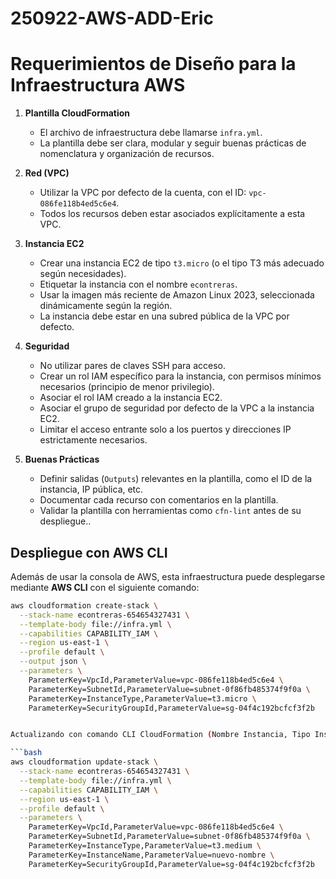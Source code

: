 # 250922-AWS-ADD-Eric
# Requerimientos de Diseño para la Infraestructura AWS

1. **Plantilla CloudFormation**
	- El archivo de infraestructura debe llamarse `infra.yml`.
	- La plantilla debe ser clara, modular y seguir buenas prácticas de nomenclatura y organización de recursos.

2. **Red (VPC)**
	- Utilizar la VPC por defecto de la cuenta, con el ID: `vpc-086fe118b4ed5c6e4`.
	- Todos los recursos deben estar asociados explícitamente a esta VPC.

3. **Instancia EC2**
	- Crear una instancia EC2 de tipo `t3.micro` (o el tipo T3 más adecuado según necesidades).
	- Etiquetar la instancia con el nombre `econtreras`.
	- Usar la imagen más reciente de Amazon Linux 2023, seleccionada dinámicamente según la región.
	- La instancia debe estar en una subred pública de la VPC por defecto.

4. **Seguridad**
	- No utilizar pares de claves SSH para acceso.
	- Crear un rol IAM específico para la instancia, con permisos mínimos necesarios (principio de menor privilegio).
	- Asociar el rol IAM creado a la instancia EC2.
	- Asociar el grupo de seguridad por defecto de la VPC a la instancia EC2.
	- Limitar el acceso entrante solo a los puertos y direcciones IP estrictamente necesarios.

5. **Buenas Prácticas**
	- Definir salidas (`Outputs`) relevantes en la plantilla, como el ID de la instancia, IP pública, etc.
	- Documentar cada recurso con comentarios en la plantilla.
	- Validar la plantilla con herramientas como `cfn-lint` antes de su despliegue..

## Despliegue con AWS CLI

Además de usar la consola de AWS, esta infraestructura puede desplegarse mediante **AWS CLI** con el siguiente comando:

```bash
aws cloudformation create-stack \
  --stack-name econtreras-654654327431 \
  --template-body file://infra.yml \
  --capabilities CAPABILITY_IAM \
  --region us-east-1 \
  --profile default \
  --output json \
  --parameters \
    ParameterKey=VpcId,ParameterValue=vpc-086fe118b4ed5c6e4 \
    ParameterKey=SubnetId,ParameterValue=subnet-0f86fb485374f9f0a \
    ParameterKey=InstanceType,ParameterValue=t3.micro \
    ParameterKey=SecurityGroupId,ParameterValue=sg-04f4c192bcfcf3f2b


Actualizando con comando CLI CloudFormation (Nombre Instancia, Tipo Instancia)

```bash
aws cloudformation update-stack \
  --stack-name econtreras-654654327431 \
  --template-body file://infra.yml \
  --capabilities CAPABILITY_IAM \
  --region us-east-1 \
  --profile default \
  --parameters \
    ParameterKey=VpcId,ParameterValue=vpc-086fe118b4ed5c6e4 \
    ParameterKey=SubnetId,ParameterValue=subnet-0f86fb485374f9f0a \
    ParameterKey=InstanceType,ParameterValue=t3.medium \
    ParameterKey=InstanceName,ParameterValue=nuevo-nombre \
    ParameterKey=SecurityGroupId,ParameterValue=sg-04f4c192bcfcf3f2b